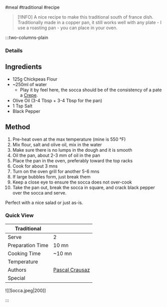 #meal #traditional #recipe

> [!INFO]
> A nice recipe to make this traditional south of france dish. Traditionally made in a copper pan, it still works well with any plate - I use a roasting pan - you can place in your oven.

:::two-columns-plain

### Details
## Ingredients 

- 125g Chickpeas Flour
- ~250ml of water
  - Play it by feel here, the socca should be of the consistency of a pate a [Crepe](/wiki/pages/createpage.action?spaceKey=miam&title=Crepe&linkCreation=true&fromPageId=359137343).
- Olive Oil (3-4 Tbsp + 3-4 Tbsp for the pan)
- 1 Tsp Salt 
- Black Pepper


## Method

1. Pre-heat oven at the max temperature (mine is 550 °F)
2. Mix flour, salt and olive oil, mix in the water
3. Make sure there is no lumps in the dough and it is smooth
4. Oil the pan, about 2-3 mm of oil in the pan
5. Place the pan in the oven, preferably toward the top racks
6. Cook for about 3 mns
7. Turn on the oven grill for another 5-6 mns
8. If large bubbles form, just break them
9. Keep a close eye to ensure the socca does not over-cook
10. Take the pan out, break the socca in square, and crack black pepper over the socca and serve.

  

Perfect with a nice salad or just as-is.




### Quick View
| Traditional      |                                                |
| ---------------- | ---------------------------------------------- |
| Serve            | 2                                              |
| Preparation Time | 10 mn                                          |
| Cooking Time     | ~10 mn                                         |
| Temperature      |                                                |
| Authors          | [Pascal Crausaz](mailto:pascal@askpascal.com)  |
| Special          |                                                |

![[Socca.jpeg|200]]

:::

